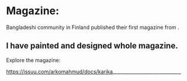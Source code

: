 # Magazine:  

Bangladeshi community in Finland published their first magazine from .
 
## I have painted and designed whole magazine.

Explore the magazine:

https://issuu.com/arkomahmud/docs/karika_____________________________
